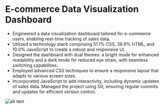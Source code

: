 # E-commerce Data Visualization Dashboard


- Engineered a data visualization dashboard tailored for e-commerce users, enabling real-time tracking of sales data.
- Utilized a technology stack comprising 51.1% CSS, 38.9% HTML, and 10.0% JavaScript to create a robust and responsive UI.
- Designed the dashboard with dual themes: a bright mode for enhanced readability and a dark mode for reduced eye strain, with seamless switching capabilities.
- Employed advanced CSS techniques to ensure a responsive layout that adapts to various screen sizes.
- Incorporated JavaScript to add interactivity, including dynamic updates of sales data.
Managed the project using Git, ensuring regular commits and updates for efficient version control.

![alt text](./Dashboard_preview.png)
